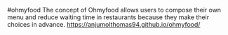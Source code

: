 #ohmyfood
The concept of Ohmyfood allows users to compose their own menu and reduce waiting time in restaurants because they make their choices in advance. 
https://anjumolthomas94.github.io/ohmyfood/
